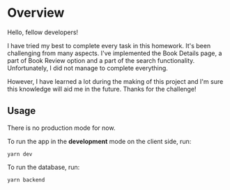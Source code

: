 # Overview

Hello, fellow developers!

I have tried my best to complete every task in this homework. It's been challenging from many aspects.
I've implemented the Book Details page, a part of Book Review option and a part of the search functionality. Unfortunately, I did not manage to complete everything.

However, I have learned a lot during the making of this project and I'm sure this knowledge will aid me in the future.
Thanks for the challenge!

## Usage

There is no production mode for now.

To run the app in the **development** mode on the client side, run:

```shell
yarn dev
```

To run the database, run:

```shell
yarn backend
```
